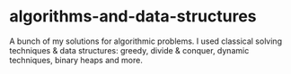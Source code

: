 # algorithms-and-data-structures
A bunch of my solutions for algorithmic problems. I used classical solving techniques &amp; data structures: greedy, divide &amp; conquer, dynamic techniques, binary heaps and more.
